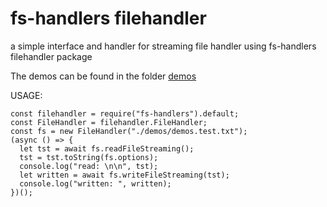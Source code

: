 # fs-handlers filehandler
a simple interface and handler for streaming file handler using fs-handlers filehandler package

The demos can be found in the folder [demos](https://github.com/ganeshkbhat/filehandler/tree/main/demos)

USAGE:
```
const filehandler = require("fs-handlers").default;
const FileHandler = filehandler.FileHandler;
const fs = new FileHandler("./demos/demos.test.txt");
(async () => {
  let tst = await fs.readFileStreaming();
  tst = tst.toString(fs.options);
  console.log("read: \n\n", tst);
  let written = await fs.writeFileStreaming(tst);
  console.log("written: ", written);
})();
```
